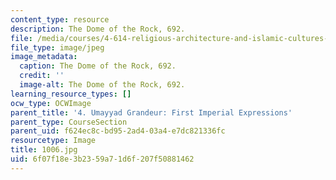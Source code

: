 ```yaml
---
content_type: resource
description: The Dome of the Rock, 692.
file: /media/courses/4-614-religious-architecture-and-islamic-cultures-fall-2002/6f07f18e3b2359a71d6f207f50881462_1006.jpg
file_type: image/jpeg
image_metadata:
  caption: The Dome of the Rock, 692.
  credit: ''
  image-alt: The Dome of the Rock, 692.
learning_resource_types: []
ocw_type: OCWImage
parent_title: '4. Umayyad Grandeur: First Imperial Expressions'
parent_type: CourseSection
parent_uid: f624ec8c-bd95-2ad4-03a4-e7dc821336fc
resourcetype: Image
title: 1006.jpg
uid: 6f07f18e-3b23-59a7-1d6f-207f50881462
---
```

